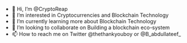 - 👋 Hi, I’m @CryptoReap
- 👀 I’m interested in Cryptocurrencies and Blockchain Technology 
- 🌱 I’m currently learning more about Blockchain Technology 
- 💞️ I’m looking to collaborate on Building a blockchain eco-system
- 📫 How to reach me on Twitter @thethankyouboy or @B_abdullateef_ 

<!---
CryptoReap/CryptoReap is a ✨ special ✨ repository because its `README.md` (this file) appears on your GitHub profile.
You can click the Preview link to take a look at your changes.
--->
